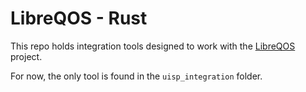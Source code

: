 # LibreQOS - Rust

This repo holds integration tools designed to work with the [LibreQOS](https://github.com/rchac/LibreQoS) project.

For now, the only tool is found in the `uisp_integration` folder.